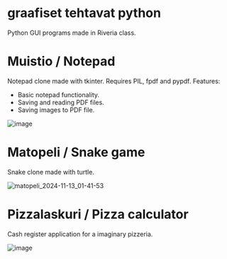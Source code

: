 # graafiset tehtavat python

Python GUI programs made in Riveria class.

# Muistio / Notepad
Notepad clone made with tkinter.
Requires PIL, fpdf and pypdf.
Features:
- Basic notepad functionality.
- Saving and reading PDF files.
- Saving images to PDF file.
  
![image](https://github.com/user-attachments/assets/81854d51-2326-4836-a002-7c6253484b75)

# Matopeli / Snake game
Snake clone made with turtle.

![matopeli_2024-11-13_01-41-53](https://github.com/user-attachments/assets/63bd05b7-a752-4cf4-bd7a-28668c4e13f5)

# Pizzalaskuri / Pizza calculator
Cash register application for a imaginary pizzeria.

![image](https://github.com/user-attachments/assets/4aaca659-b898-4c1b-901b-abc8e1de6190)
